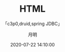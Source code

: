 ---
layout: post
title: "HTML"
subtitle: "「c3p0,druid,spring JDBC」"
author: "月明"
date:  2020-07-22 14:10:00
header-img: "assets/background4.png"
header-mask: 0.3
tags:
  - JavaWeb
  - 学习笔记
  - HTML
---